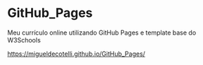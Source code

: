 # GitHub_Pages
Meu currículo online utilizando GitHub Pages e template base do W3Schools

https://migueldecotelli.github.io/GitHub_Pages/
